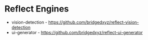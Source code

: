 # Reflect Engines

- vision-detection - https://github.com/bridgedxyz/reflect-vision-detection
- ui-generator - https://github.com/bridgedxyz/reflect-ui-generator

